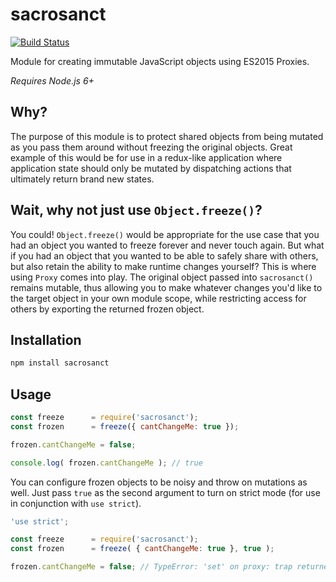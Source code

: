 # sacrosanct

[![Build Status](https://travis-ci.org/spmurrayzzz/sacrosanct.png?branch=master)](https://travis-ci.org/spmurrayzzz/sacrosanct)

Module for creating immutable JavaScript objects using ES2015 Proxies.

*Requires Node.js 6+*

## Why?

The purpose of this module is to protect shared objects from being mutated
as you pass them around without freezing the original objects. Great example of
this would be for use in a redux-like application where application state should
only be mutated by dispatching actions that ultimately return brand new states.

## Wait, why not just use `Object.freeze()`?

You could! `Object.freeze()` would be appropriate for the use case that you
had an object you wanted to freeze forever and never touch again. But what if
you had an object that you wanted to be able to safely share with others, but
also retain the ability to make runtime changes yourself? This is where using
`Proxy` comes into play. The original object passed into `sacrosanct()` remains
mutable, thus allowing you to make whatever changes you'd like to the target
object in your own module scope, while restricting access for others by
exporting the returned frozen object.

## Installation

```bash
npm install sacrosanct
```

## Usage

```js
const freeze      = require('sacrosanct');
const frozen      = freeze({ cantChangeMe: true });

frozen.cantChangeMe = false;

console.log( frozen.cantChangeMe ); // true
```

You can configure frozen objects to be noisy and throw on mutations as well.
Just pass `true` as the second argument to turn on strict mode (for use in
conjunction with `use strict`).

```js
'use strict';

const freeze      = require('sacrosanct');
const frozen      = freeze( { cantChangeMe: true }, true );

frozen.cantChangeMe = false; // TypeError: 'set' on proxy: trap returned falsish for property 'cantChangeMe'
```
